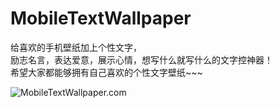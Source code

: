 # MobileTextWallpaper
给喜欢的手机壁纸加上个性文字，  
励志名言，表达爱意，展示心情，想写什么就写什么的文字控神器！  
希望大家都能够拥有自己喜欢的个性文字壁纸~~~

![MobileTextWallpaper.com](http://cdn.youjb.com/images/2016/03/19/2016-03-1914.26.45.jpg)

